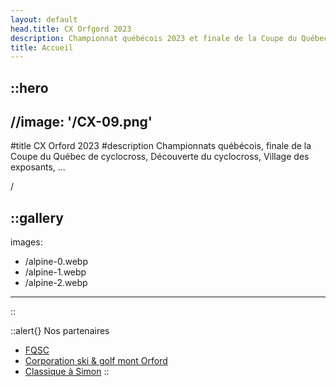 ```yaml
---
layout: default
head.title: CX Orfgord 2023
description: Championnat québécois 2023 et finale de la Coupe du Québec de cyclocross
title: Accueil
---
```


::hero
---
//image: '/CX-09.png'
---
#title
CX Orford 2023
#description
Championnats québécois, finale de la Coupe du Québec de cyclocross, Découverte du cyclocross, Village des exposants, ...

/

::gallery
---
images:
  - /alpine-0.webp
  - /alpine-1.webp
  - /alpine-2.webp
---
::


::alert{}
Nos partenaires
- [FQSC](https://fqsc.net/)
- [Corporation ski & golf mont Orford](https://montorford.com/fr-ca/a-propos-de-la-corporation-ski-golf-mont-orford)
- [Classique à Simon](https://classiqueasimon.org/)
::

